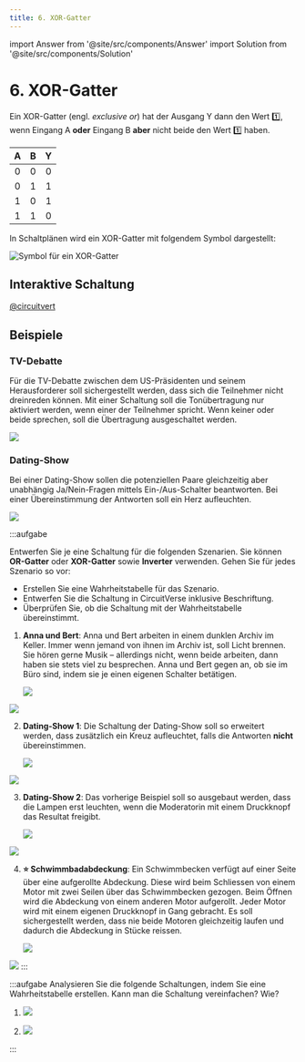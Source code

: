 ```yaml
---
title: 6. XOR-Gatter
---
```


import Answer from '@site/src/components/Answer'
import Solution from '@site/src/components/Solution'

# 6. XOR-Gatter

Ein XOR-Gatter (engl. *exclusive or*) hat der Ausgang Y dann den Wert 1️⃣, wenn Eingang A **oder** Eingang B **aber** nicht beide den Wert 1️⃣ haben.

<div className="slim-table">

|   A   |   B   |   Y   |
| :---: | :---: | :---: |
|   0   |   0   |   0   |
|   0   |   1   |   1   |
|   1   |   0   |   1   |
|   1   |   1   |   0   |
</div>

In Schaltplänen wird ein XOR-Gatter mit folgendem Symbol dargestellt:

![Symbol für ein XOR-Gatter](images/06-xor-gate.svg)

## Interaktive Schaltung

[@circuitvert](https://circuitverse.org/simulator/embed/rothe-xor-gate)

## Beispiele

### TV-Debatte

Für die TV-Debatte zwischen dem US-Präsidenten und seinem Herausforderer soll sichergestellt werden, dass sich die Teilnehmer nicht dreinreden können. Mit einer Schaltung soll die Tonübertragung nur aktiviert werden, wenn einer der Teilnehmer spricht. Wenn keiner oder beide sprechen, soll die Übertragung ausgeschaltet werden.

![](images/06-presidential-debate.svg)


### Dating-Show

Bei einer Dating-Show sollen die potenziellen Paare gleichzeitig aber unabhängig Ja/Nein-Fragen mittels Ein-/Aus-Schalter beantworten. Bei einer Übereinstimmung der Antworten soll ein Herz aufleuchten.

![](images/06-dating-show.svg)

:::aufgabe

Entwerfen Sie je eine Schaltung für die folgenden Szenarien. Sie können **OR-Gatter** oder **XOR-Gatter** sowie **Inverter** verwenden. Gehen Sie für jedes Szenario so vor:

- Erstellen Sie eine Wahrheitstabelle für das Szenario.
- Entwerfen Sie die Schaltung in CircuitVerse inklusive Beschriftung.
- Überprüfen Sie, ob die Schaltung mit der Wahrheitstabelle übereinstimmt.

1. **Anna und Bert**: Anna und Bert arbeiten in einem dunklen Archiv im Keller. Immer wenn jemand von ihnen im Archiv ist, soll Licht brennen. Sie hören gerne Musik – allerdings nicht, wenn beide arbeiten, dann haben sie stets viel zu besprechen. Anna und Bert gegen an, ob sie im Büro sind, indem sie je einen eigenen Schalter betätigen.

    ![](images/06-ex-anna-bert.svg)

<Answer type="text" webKey="5a90fb23-ee8e-4b25-93ca-796a5155371c" />
<Solution webKey="918932d5-3574-4329-8d54-9097d12d62dd">

![](images/06-ex-anna-bert-solution.svg)
</Solution>

2. **Dating-Show 1**: Die Schaltung der Dating-Show soll so erweitert werden, dass zusätzlich ein Kreuz aufleuchtet, falls die Antworten **nicht** übereinstimmen.

    ![](images/06-ex-dating-show-1.svg)

<Answer type="text" webKey="5938ec48-8dc1-46c6-932d-befaeddca3f8" />
<Solution webKey="918932d5-3574-4329-8d54-9097d12d62dd">

![](images/06-ex-dating-show-1-solution.svg)
</Solution>

3. **Dating-Show 2**: Das vorherige Beispiel soll so ausgebaut werden, dass die Lampen erst leuchten, wenn die Moderatorin mit einem Druckknopf das Resultat freigibt.

    ![](images/06-ex-dating-show-2.svg)

<Answer type="text" webKey="4fb183c7-6522-4c58-982f-1b7338d45509" />
<Solution webKey="918932d5-3574-4329-8d54-9097d12d62dd">

![](images/06-ex-dating-show-2-solution.svg)
</Solution>

4. **⭐️ Schwimmbadabdeckung**: Ein Schwimmbecken verfügt auf einer Seite über eine aufgerollte Abdeckung. Diese wird beim Schliessen von einem Motor mit zwei Seilen über das Schwimmbecken gezogen. Beim Öffnen wird die Abdeckung von einem anderen Motor aufgerollt. Jeder Motor wird mit einem eigenen Druckknopf in Gang gebracht. Es soll sichergestellt werden, dass nie beide Motoren gleichzeitig laufen und dadurch die Abdeckung in Stücke reissen.

    ![](images/06-ex-swimming-pool.svg)

<Answer type="text" webKey="91489788-473e-49ca-bfde-fe34fa2f2b16" />
<Solution webKey="918932d5-3574-4329-8d54-9097d12d62dd">

![](images/06-ex-swimming-pool-solution.svg)
</Solution>
:::

:::aufgabe
Analysieren Sie die folgende Schaltungen, indem Sie eine Wahrheitstabelle erstellen. Kann man die Schaltung vereinfachen? Wie?

1. ![](images/06-cv-XOR-AND.png)

<Answer type="text" webKey="075b07dc-2eb9-40a8-9a7c-338ba443b424" />

2. ![](images/06-cv-4-XOR.png)

<Answer type="text" webKey="e12a6ab6-8bff-4084-859e-1e2a3db7c87d" />
:::